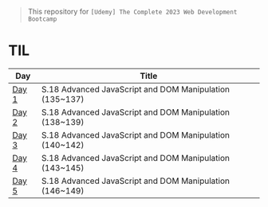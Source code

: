 > This repository for `[Udemy] The Complete 2023 Web Development Bootcamp
`

# TIL

| Day       | Title                                                   |
| --------- | ------------------------------------------------------- |
| [Day 1]() | S.18 Advanced JavaScript and DOM Manipulation (135~137) |
| [Day 2]() | S.18 Advanced JavaScript and DOM Manipulation (138~139) |
| [Day 3]() | S.18 Advanced JavaScript and DOM Manipulation (140~142) |
| [Day 4]() | S.18 Advanced JavaScript and DOM Manipulation (143~145) |
| [Day 5]() | S.18 Advanced JavaScript and DOM Manipulation (146~149) |
